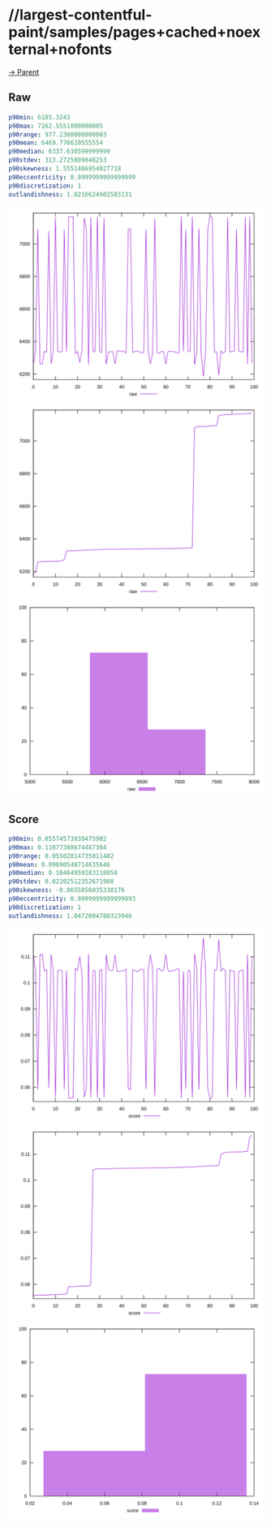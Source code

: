 
# //largest-contentful-paint/samples/pages+cached+noexternal+nofonts

[→ Parent](../..)


## Raw


```yaml
p90min: 6185.3243
p90max: 7162.5551000000005
p90range: 977.2308000000003
p90mean: 6469.776620555554
p90median: 6337.630599999999
p90stdev: 313.2725809048253
p90skewness: 1.5551406954027718
p90eccentricity: 0.9999999999999999
p90discretization: 1
outlandishness: 1.0216624902583131

```

![PLOT: raw-values](./raw/values.svg)![PLOT: raw-sorted](./raw/sorted.svg)![PLOT: raw-histogram](./raw/histogram.svg)
## Score


```yaml
p90min: 0.05574573939475902
p90max: 0.11077388674487304
p90range: 0.05502814735011402
p90mean: 0.09090548714635646
p90median: 0.10464959283118858
p90stdev: 0.02202512352671908
p90skewness: -0.8655856035338176
p90eccentricity: 0.9999999999999993
p90discretization: 1
outlandishness: 1.0472094780323946

```

![PLOT: score-values](./score/values.svg)![PLOT: score-sorted](./score/sorted.svg)![PLOT: score-histogram](./score/histogram.svg)